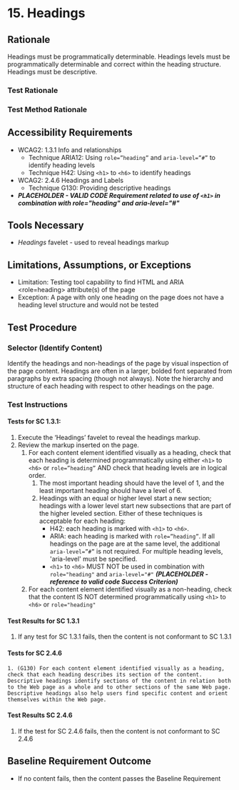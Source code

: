 # 15. Headings
## Rationale
Headings must be programmatically determinable. Headings levels must be programmatically determinable and correct within the heading structure. Headings must be descriptive.

### Test Rationale

### Test Method Rationale

## Accessibility Requirements
* WCAG2: 1.3.1 Info and relationships
    * Technique ARIA12: Using `role=”heading”` and `aria-level=”#”` to identify heading levels
    * Technique H42: Using `<h1>` to `<h6>` to identify headings
* WCAG2: 2.4.6 Headings and Labels
    * Technique G130: Providing descriptive headings 
* *__PLACEHOLDER - VALID CODE Requirement related to use of `<h1>` in combination with role="heading" and aria-level="#"__*

## Tools Necessary
* *Headings* favelet - used to reveal headings markup
    
## Limitations, Assumptions, or Exceptions
* Limitation: Testing tool capability to find HTML <H> and ARIA <role=heading> attribute(s) of the page
* Exception: A page with only one heading on the page does not have a heading level structure and would not be tested

## Test Procedure
### Selector (Identify Content)
Identify the headings and non-headings of the page by visual inspection of the page content. Headings are often in a larger, bolded font separated from paragraphs by extra spacing (though not always). Note the hierarchy and structure of each heading with respect to other headings on the page.

### Test Instructions
#### Tests for SC 1.3.1:
1. Execute the ‘Headings’ favelet to reveal the headings markup.
1. Review the markup inserted on the page.
    1. For each content element identified visually as a heading, check that each heading is determined programmatically using either `<h1>` to `<h6>` or `role=”heading”` AND check that heading levels are in logical order. 
        1. The most important heading should have the level of 1, and the least important heading should have a level of 6. 
        1. Headings with an equal or higher level start a new section; headings with a lower level start new subsections that are part of the higher leveled section. Either of these techniques is acceptable for each heading:
            * H42: each heading is marked with `<h1>` to `<h6>`.
            * ARIA: each heading is marked with `role=”heading”`. If all headings on the page are at the same level, the additional `aria-level=”#”` is not required. For multiple heading levels, 'aria-level' must be specified.
            * `<h1>` to `<h6>` MUST NOT be used in combination with `role="heading"` and `aria-level="#"` *__(PLACEHOLDER - reference to valid code Success Criterion)__*
    1. For each content element identified visually as a non-heading, check that the content IS NOT determined programmatically using `<h1>` to `<h6>` or `role="heading"`

#### Test Results for SC 1.3.1
1. If any test for SC 1.3.1 fails, then the content is not conformant to SC 1.3.1

#### Tests for SC 2.4.6
    1. (G130) For each content element identified visually as a heading, check that each heading describes its section of the content. Descriptive headings identify sections of the content in relation both to the Web page as a whole and to other sections of the same Web page. Descriptive headings also help users find specific content and orient themselves within the Web page.

#### Test Results SC 2.4.6
1. If the test for SC 2.4.6 fails, then the content is not conformant to SC 2.4.6

## Baseline Requirement Outcome
* If no content fails, then the content passes the Baseline Requirement
